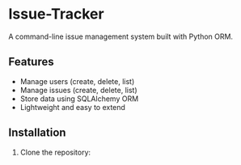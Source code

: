 # Issue-Tracker
A command-line issue management system built with Python ORM.

## Features
- Manage users (create, delete, list)
- Manage issues (create, delete, list)
- Store data using SQLAlchemy ORM
- Lightweight and easy to extend

## Installation
1. Clone the repository:
   
   